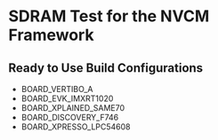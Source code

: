 # SDRAM Test for the NVCM Framework

## Ready to Use Build Configurations

* BOARD_VERTIBO_A
* BOARD_EVK_IMXRT1020
* BOARD_XPLAINED_SAME70
* BOARD_DISCOVERY_F746
* BOARD_XPRESSO_LPC54608
